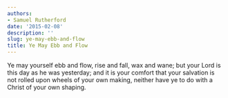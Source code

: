 ```yaml
---
authors:
- Samuel Rutherford
date: '2015-02-08'
description: ''
slug: ye-may-ebb-and-flow
title: Ye May Ebb and Flow
---
```

Ye may yourself ebb and flow, rise and fall, wax and wane; but your Lord is this day as he was yesterday; and it is your comfort that your salvation is not rolled upon wheels of your own making, neither have ye to do with a Christ of your own shaping.



